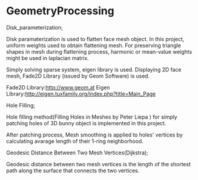 # GeometryProcessing

Disk_parameterization;

Disk paramaterization is used to flatten face mesh object. In this project, uniform weights used to obtain flattening mesh. 
For preserving triangle shapes in mesh during flattening process, harmonic or mean-value weights might be used in laplacian matrix.

Simply solving sparse system, eigen library is used.
Displaying 2D face mesh, Fade2D Library (issued by Geom Software) is used.


Fade2D Library:http://www.geom.at
Eigen Library:http://eigen.tuxfamily.org/index.php?title=Main_Page


Hole Filling;

Hole filling method(Filling Holes in Meshes by Peter Liepa ) for simply patching holes of 3D bunny object is implemented in this project.

After patching process, Mesh smoothing is applied to holes' vertices by calculating avarage length of their 1-ring neighborhood.

Geodesic Distance Between Two Mesh Vertices(Dijkstra);

Geodesic distance between two mesh vertices is the length of the shortest path along the surface that connects the two vertices.

